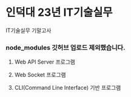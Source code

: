 # 인덕대 23년 IT기술실무
IT기술실무 기말고사

### node_modules 깃허브 업로드 제외했습니다.

1. Web API Server 프로그램

2. Web Socket 프로그램

3. CLI(Command Line Interface) 기반 프로그램
